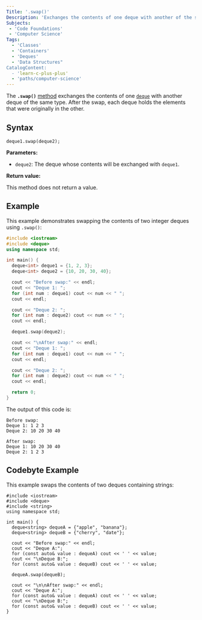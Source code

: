 ```yaml
---
Title: '.swap()' 
Description: 'Exchanges the contents of one deque with another of the same type and size.' 
Subjects: 
 - 'Code Foundations'
 - 'Computer Science'
Tags: 
  - 'Classes'
  - 'Containers'
  - 'Deques'
  - 'Data Structures"
CatalogContent: 
  - 'learn-c-plus-plus'
  - 'paths/computer-science'
---
```


The **`.swap()`** [method](https://www.codecademy.com/resources/docs/cpp/methods) exchanges the contents of one [`deque`](https://www.codecademy.com/resources/docs/cpp/deque) with another deque of the same type. After the swap, each deque holds the elements that were originally in the other.

## Syntax

```pseudo
deque1.swap(deque2);
```

**Parameters:**

- `deque2`: The deque whose contents will be exchanged with `deque1`.

**Return value:**

This method does not return a value.

## Example

This example demonstrates swapping the contents of two integer deques using `.swap()`:

```cpp
#include <iostream>
#include <deque>
using namespace std;

int main() {
  deque<int> deque1 = {1, 2, 3};
  deque<int> deque2 = {10, 20, 30, 40};

  cout << "Before swap:" << endl;
  cout << "Deque 1: ";
  for (int num : deque1) cout << num << " ";
  cout << endl;

  cout << "Deque 2: ";
  for (int num : deque2) cout << num << " ";
  cout << endl;

  deque1.swap(deque2);

  cout << "\nAfter swap:" << endl;
  cout << "Deque 1: ";
  for (int num : deque1) cout << num << " ";
  cout << endl;

  cout << "Deque 2: ";
  for (int num : deque2) cout << num << " ";
  cout << endl;

  return 0;
}
```

The output of this code is:

```shell
Before swap:
Deque 1: 1 2 3
Deque 2: 10 20 30 40

After swap:
Deque 1: 10 20 30 40
Deque 2: 1 2 3
```

## Codebyte Example

This example swaps the contents of two deques containing strings:

```codebyte/cpp
#include <iostream>
#include <deque>
#include <string>
using namespace std;

int main() {
  deque<string> dequeA = {"apple", "banana"};
  deque<string> dequeB = {"cherry", "date"};

  cout << "Before swap:" << endl;
  cout << "Deque A:";
  for (const auto& value : dequeA) cout << ' ' << value;
  cout << "\nDeque B:";
  for (const auto& value : dequeB) cout << ' ' << value;

  dequeA.swap(dequeB);

  cout << "\n\nAfter swap:" << endl;
  cout << "Deque A:";
  for (const auto& value : dequeA) cout << ' ' << value;
  cout << "\nDeque B:";
  for (const auto& value : dequeB) cout << ' ' << value;
}
```
